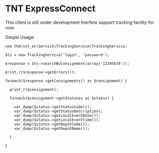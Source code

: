 # TNT ExpressConnect

This client is still under development therfore support tracking facility for now.

Simple Usage:

```
use thm\tnt_ec\Service\TrackingService\TrackingService;

$ts = new TrackingService('login', 'password');

$response = $ts->searchByConsignment(array('12345678'));

print_r($response->getErrors());

foreach($response->getConsignments() as $consignment) {

  print_r($consignment);

  foreach($consignment->getStatuses as $status) {
  
    var_dump($status->getStatusCode());
    var_dump($status->getStatusDescription);
    var_dump($status->getLocalEventDate());
    var_dump($status->getLocalEventTime());
    var_dump($status->getDepotCode());
    var_dump($status->getDepotName());
  
  }

}

```
